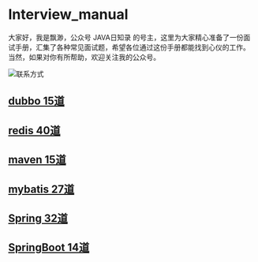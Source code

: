 # Interview_manual

大家好，我是飘渺，公众号 JAVA日知录 的号主，这里为大家精心准备了一份面试手册，汇集了各种常见面试题，希望各位通过这份手册都能找到心仪的工作。
当然，如果对你有所帮助，欢迎关注我的公众号。


![联系方式](https://b3logfile.com/file/2021/01/image-a3579d1a.png)


## [dubbo 15道](/dubbo/README.md)

## [redis 40道](/redis/README.md)

## [maven 15道](/maven/README.md)

## [mybatis 27道](/mybatis/README.md)

## [Spring 32道](/spring/README.md)

## [SpringBoot 14道](/springboot/README.md)






